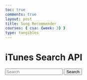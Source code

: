 ```yaml
---
toc: true
comments: true
layout: post
title: Song Recommender
courses: { csa: {week: 3} }
type: tangibles
---
```


<head>
    <title>iTunes Search API</title>
    <script src="https://code.jquery.com/jquery-3.6.0.min.js"></script>
    <style>
        .result {
            display: inline-block;
            background-color: black;
            color: white;
            border-radius: 25px;
            padding: 10px;
            margin: 10px;
            width: 100%;
        }
        .result img {
            vertical-align: middle;
            margin-right: 10px;
        }
    </style>
</head>
<body>
    <h1>iTunes Search API</h1>
    <input type="text" id="search" placeholder="Search">
    <button id="search-button">Search</button>
    <div id="results"></div>
    <script>
    function getSimilarTable(genre) {
    }
    function searchItunesByGenre(genre) {
        const baseUrl = "https://itunes.apple.com/search";
        const params = new URLSearchParams({
            term: genre,
            media: "music",
            entity: "song",
            attribute: "genreTerm"
        });
        fetch(`${baseUrl}?${params.toString()}`)
            .then(response => response.json())
            .then(data => {
            const results = data.results;
            results.forEach(result => {
                console.log(`${result.trackName} - ${result.artistName}`);
            });
            })
            .catch(error => {
            console.error("An error occurred while searching the iTunes Store:", error);
            });
        }
    </script>
    <script>
        $(document).ready(function() {
            $('#search-button').click(function() {
                var searchTerm = $('#search').val();
                $.ajax({
                    url: 'https://itunes.apple.com/search?term=' + searchTerm,
                    dataType: 'jsonp',
                    success: function(data) {
                        $('#results').empty();
                        data.results.forEach(function(result) {
                            var $result = $('<div class="result"></div>');
                            $result.append('<img src="' + result.artworkUrl100 + '">');
                            $result.append('<br> <span>' + result.collectionName + '</span><br>');
                            $result.append('<span>' + result.artistName + '</span><br>');
                            $result.append('<span>' + result.primaryGenreName + '</span><br>');
                            var $findSimilarButton = $('<button>Find Similar Results</button>');
                            *$findSimilarButton.click(function() {
                                 $result.append(getResultTable(result.primaryGenreName));
                            });
                            $findSimilarButton.click(function() {
                                var genre = result.primaryGenreName;
                                var genreSearch = searchItunesByGenre(genre);
                            });
                            $result.append($findSimilarButton);
                            $('#results').append($result);
                        });
                    }
                });
            });
        });
    </script>
</body>